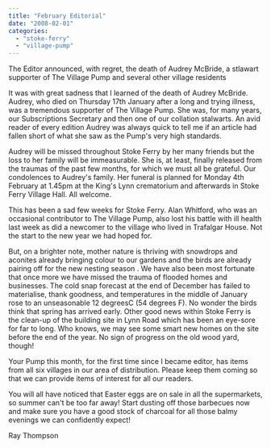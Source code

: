 ```yaml
---
title: "February Editorial"
date: "2008-02-01"
categories: 
  - "stoke-ferry"
  - "village-pump"
---
```


The Editor announced, with regret, the death of Audrey McBride, a stlawart supporter of The Village Pump and several other village residents

It was with great sadness that I learned of the death of Audrey McBride. Audrey, who died on Thursday 17th January after a long and trying illness, was a tremendous supporter of The Village Pump. She was, for many years, our Subscriptions Secretary and then one of our collation stalwarts. An avid reader of every edition Audrey was always quick to tell me if an article had fallen short of what she saw as the Pump's very high standards.

Audrey will be missed throughout Stoke Ferry by her many friends but the loss to her family will be immeasurable. She is, at least, finally released from the traumas of the past few months, for which we must all be grateful. Our condolences to Audrey's family. Her funeral is planned for Monday 4th February at 1.45pm at the King's Lynn crematorium and afterwards in Stoke Ferry Village Hall. All welcome.

This has been a sad few weeks for Stoke Ferry. Alan Whitford, who was an occasional contributor to The Village Pump, also lost his battle with ill health last week as did a newcomer to the village who lived in Trafalgar House. Not the start to the new year we had hoped for.

But, on a brighter note, mother nature is thriving with snowdrops and aconites already bringing colour to our gardens and the birds are already pairing off for the new nesting season . We have also been most fortunate that once more we have missed the trauma of flooded homes and businesses. The cold snap forecast at the end of December has failed to materialise, thank goodness, and temperatures in the middle of January rose to an unseasonable 12 degreesC (54 degrees F). No wonder the birds think that spring has arrived early. Other good news within Stoke Ferry is the clean-up of the building site in Lynn Road which has been an eye-sore for far to long. Who knows, we may see some smart new homes on the site before the end of the year. No sign of progress on the old wood yard, though!

Your Pump this month, for the first time since I became editor, has items from all six villages in our area of distribution. Please keep them coming so that we can provide items of interest for all our readers.

You will all have noticed that Easter eggs are on sale in all the supermarkets, so summer can't be too far away! Start dusting off those barbecues now and make sure you have a good stock of charcoal for all those balmy evenings we can confidently expect!

Ray Thompson
